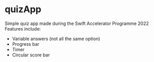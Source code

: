 # quizApp
Simple quiz app made during the Swift Accelerator Programme 2022
Features include:
- Variable answers (not all the same option)
- Progress bar
- Timer
- Circular score bar
